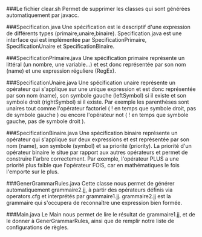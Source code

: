 ###Le fichier clear.sh
Permet de supprimer les classes qui sont générées automatiquement par javacc.

###Specification.java
Une spécification est le descriptif d'une expression de différents types (primaire,unaire,binaire).
Specification.java est une interface qui est implémentée par SpecificationPrimaire, SpecificationUnaire et SpecificationBinaire.

###SpecificationPrimaire.java
Une spécification primaire représente un littéral (un nombre, une variable...) et est donc représentée par son nom (name) et une expression réguliere (RegEx). 



###SpecificationUnaire.java
Une spécification unaire représente un opérateur qui s'applique sur une unique expression et est donc représentée par son nom (name), son symbole gauche (leftSymbol) si il existe et son symbole droit (rightSymbol) si il existe.
Par exemple les parenthèses sont unaires tout comme l'opérateur factoriel ( ! en temps que symbole droit, pas de symbole gauche ) ou encore l'opérateur not ( ! en temps que symbole gauche, pas de symbole droit ).


###SpecificationBinaire.java
Une spécification binaire représente un opérateur qui s'applique sur deux expressions et est représentée par son nom (name), son symbole (symbol) et sa priorité (priority). La priorité d'un opérateur binaire le situe par rapport aux autres opérateurs et permet de construire l'arbre correctement. Par exemple, l'opérateur PLUS a une priorité plus faible que l'opérateur FOIS, car en mathématiques le fois l'emporte sur le plus. 

###GenerGrammarRules.java
Cette classe nous permet de générer automatiquement grammaire2.jj, à partir des opérateurs définis via operators.cfg et interprétés par grammaire1.jj.
grammaire2.jj est la grammaire qui s'occupera de reconnaître une expression bien formée. 

###Main.java
Le Main nous permet de lire le résultat de grammaire1.jj, et de le donner à GenerGrammarRules, ainsi que de remplir notre liste de configurations de règles.